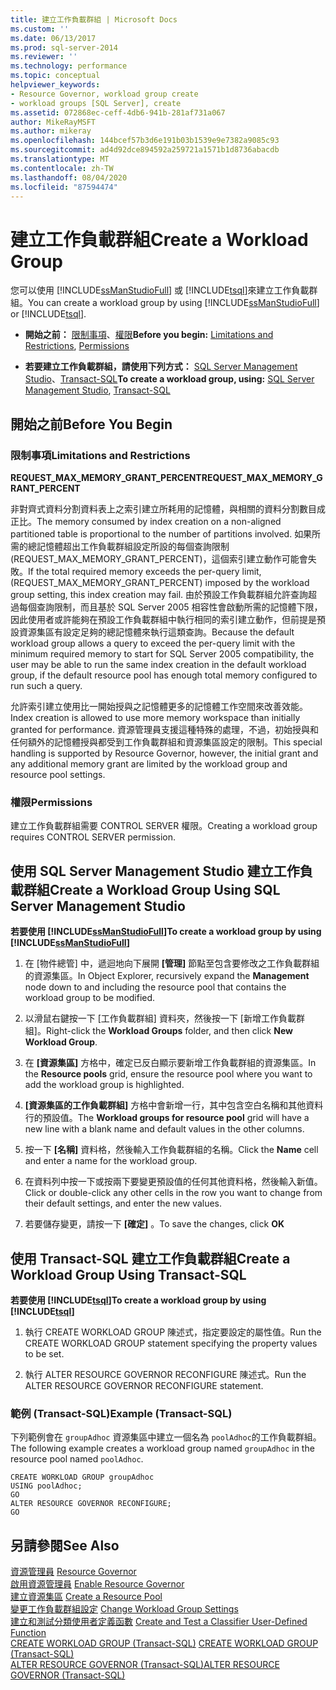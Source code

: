 ```yaml
---
title: 建立工作負載群組 | Microsoft Docs
ms.custom: ''
ms.date: 06/13/2017
ms.prod: sql-server-2014
ms.reviewer: ''
ms.technology: performance
ms.topic: conceptual
helpviewer_keywords:
- Resource Governor, workload group create
- workload groups [SQL Server], create
ms.assetid: 072868ec-ceff-4db6-941b-281af731a067
author: MikeRayMSFT
ms.author: mikeray
ms.openlocfilehash: 144bcef57b3d6e191b03b1539e9e7382a9085c93
ms.sourcegitcommit: ad4d92dce894592a259721a1571b1d8736abacdb
ms.translationtype: MT
ms.contentlocale: zh-TW
ms.lasthandoff: 08/04/2020
ms.locfileid: "87594474"
---
```

# <a name="create-a-workload-group"></a><span data-ttu-id="7eb76-102">建立工作負載群組</span><span class="sxs-lookup"><span data-stu-id="7eb76-102">Create a Workload Group</span></span>
  <span data-ttu-id="7eb76-103">您可以使用 [!INCLUDE[ssManStudioFull](../../includes/ssmanstudiofull-md.md)] 或 [!INCLUDE[tsql](../../includes/tsql-md.md)]來建立工作負載群組。</span><span class="sxs-lookup"><span data-stu-id="7eb76-103">You can create a workload group by using [!INCLUDE[ssManStudioFull](../../includes/ssmanstudiofull-md.md)] or [!INCLUDE[tsql](../../includes/tsql-md.md)].</span></span>  
  
-   <span data-ttu-id="7eb76-104">**開始之前：** [限制事項](#LimitationsRestrictions)、[權限](#Permissions)</span><span class="sxs-lookup"><span data-stu-id="7eb76-104">**Before you begin:**  [Limitations and Restrictions](#LimitationsRestrictions), [Permissions](#Permissions)</span></span>  
  
-   <span data-ttu-id="7eb76-105">**若要建立工作負載群組，請使用下列方式：** [SQL Server Management Studio](#CreWGProp)、[Transact-SQL](#CreWGTSQL)</span><span class="sxs-lookup"><span data-stu-id="7eb76-105">**To create a workload group, using:**  [SQL Server Management Studio](#CreWGProp), [Transact-SQL](#CreWGTSQL)</span></span>  
  
##  <a name="before-you-begin"></a><a name="BeforeYouBegin"></a> <span data-ttu-id="7eb76-106">開始之前</span><span class="sxs-lookup"><span data-stu-id="7eb76-106">Before You Begin</span></span>  
  
###  <a name="limitations-and-restrictions"></a><a name="LimitationsRestrictions"></a> <span data-ttu-id="7eb76-107">限制事項</span><span class="sxs-lookup"><span data-stu-id="7eb76-107">Limitations and Restrictions</span></span>  
 <span data-ttu-id="7eb76-108">**REQUEST_MAX_MEMORY_GRANT_PERCENT**</span><span class="sxs-lookup"><span data-stu-id="7eb76-108">**REQUEST_MAX_MEMORY_GRANT_PERCENT**</span></span>  
  
 <span data-ttu-id="7eb76-109">非對齊式資料分割資料表上之索引建立所耗用的記憶體，與相關的資料分割數目成正比。</span><span class="sxs-lookup"><span data-stu-id="7eb76-109">The memory consumed by index creation on a non-aligned partitioned table is proportional to the number of partitions involved.</span></span> <span data-ttu-id="7eb76-110">如果所需的總記憶體超出工作負載群組設定所設的每個查詢限制 (REQUEST_MAX_MEMORY_GRANT_PERCENT)，這個索引建立動作可能會失敗。</span><span class="sxs-lookup"><span data-stu-id="7eb76-110">If the total required memory exceeds the per-query limit, (REQUEST_MAX_MEMORY_GRANT_PERCENT) imposed by the workload group setting, this index creation may fail.</span></span> <span data-ttu-id="7eb76-111">由於預設工作負載群組允許查詢超過每個查詢限制，而且基於 SQL Server 2005 相容性會啟動所需的記憶體下限，因此使用者或許能夠在預設工作負載群組中執行相同的索引建立動作，但前提是預設資源集區有設定足夠的總記憶體來執行這類查詢。</span><span class="sxs-lookup"><span data-stu-id="7eb76-111">Because the default workload group allows a query to exceed the per-query limit with the minimum required memory to start for SQL Server 2005 compatibility, the user may be able to run the same index creation in the default workload group, if the default resource pool has enough total memory configured to run such a query.</span></span>  
  
 <span data-ttu-id="7eb76-112">允許索引建立使用比一開始授與之記憶體更多的記憶體工作空間來改善效能。</span><span class="sxs-lookup"><span data-stu-id="7eb76-112">Index creation is allowed to use more memory workspace than initially granted for performance.</span></span> <span data-ttu-id="7eb76-113">資源管理員支援這種特殊的處理，不過，初始授與和任何額外的記憶體授與都受到工作負載群組和資源集區設定的限制。</span><span class="sxs-lookup"><span data-stu-id="7eb76-113">This special handling is supported by Resource Governor, however, the initial grant and any additional memory grant are limited by the workload group and resource pool settings.</span></span>  
  
###  <a name="permissions"></a><a name="Permissions"></a> <span data-ttu-id="7eb76-114">權限</span><span class="sxs-lookup"><span data-stu-id="7eb76-114">Permissions</span></span>  
 <span data-ttu-id="7eb76-115">建立工作負載群組需要 CONTROL SERVER 權限。</span><span class="sxs-lookup"><span data-stu-id="7eb76-115">Creating a workload group requires CONTROL SERVER permission.</span></span>  
  
##  <a name="create-a-workload-group-using-sql-server-management-studio"></a><a name="CreWGProp"></a> <span data-ttu-id="7eb76-116">使用 SQL Server Management Studio 建立工作負載群組</span><span class="sxs-lookup"><span data-stu-id="7eb76-116">Create a Workload Group Using SQL Server Management Studio</span></span>  
 <span data-ttu-id="7eb76-117">**若要使用 [!INCLUDE[ssManStudioFull](../../includes/ssmanstudiofull-md.md)]**</span><span class="sxs-lookup"><span data-stu-id="7eb76-117">**To create a workload group by using [!INCLUDE[ssManStudioFull](../../includes/ssmanstudiofull-md.md)]**</span></span>  
  
1.  <span data-ttu-id="7eb76-118">在 [物件總管] 中，遞迴地向下展開 **[管理]** 節點至包含要修改之工作負載群組的資源集區。</span><span class="sxs-lookup"><span data-stu-id="7eb76-118">In Object Explorer, recursively expand the **Management** node down to and including the resource pool that contains the workload group to be modified.</span></span>  
  
2.  <span data-ttu-id="7eb76-119">以滑鼠右鍵按一下 [工作負載群組] 資料夾，然後按一下 [新增工作負載群組]。</span><span class="sxs-lookup"><span data-stu-id="7eb76-119">Right-click the **Workload Groups** folder, and then click **New Workload Group**.</span></span>  
  
3.  <span data-ttu-id="7eb76-120">在 **[資源集區]** 方格中，確定已反白顯示要新增工作負載群組的資源集區。</span><span class="sxs-lookup"><span data-stu-id="7eb76-120">In the **Resource pools** grid, ensure the resource pool where you want to add the workload group is highlighted.</span></span>  
  
4.  <span data-ttu-id="7eb76-121">**[資源集區的工作負載群組]** 方格中會新增一行，其中包含空白名稱和其他資料行的預設值。</span><span class="sxs-lookup"><span data-stu-id="7eb76-121">The **Workload groups for resource pool** grid will have a new line with a blank name and default values in the other columns.</span></span>  
  
5.  <span data-ttu-id="7eb76-122">按一下 **[名稱]** 資料格，然後輸入工作負載群組的名稱。</span><span class="sxs-lookup"><span data-stu-id="7eb76-122">Click the **Name** cell and enter a name for the workload group.</span></span>  
  
6.  <span data-ttu-id="7eb76-123">在資料列中按一下或按兩下要變更預設值的任何其他資料格，然後輸入新值。</span><span class="sxs-lookup"><span data-stu-id="7eb76-123">Click or double-click any other cells in the row you want to change from their default settings, and enter the new values.</span></span>  
  
7.  <span data-ttu-id="7eb76-124">若要儲存變更，請按一下 **[確定]** 。</span><span class="sxs-lookup"><span data-stu-id="7eb76-124">To save the changes, click **OK**</span></span>  
  
##  <a name="create-a-workload-group-using-transact-sql"></a><a name="CreWGTSQL"></a> <span data-ttu-id="7eb76-125">使用 Transact-SQL 建立工作負載群組</span><span class="sxs-lookup"><span data-stu-id="7eb76-125">Create a Workload Group Using Transact-SQL</span></span>  
 <span data-ttu-id="7eb76-126">**若要使用 [!INCLUDE[tsql](../../includes/tsql-md.md)]**</span><span class="sxs-lookup"><span data-stu-id="7eb76-126">**To create a workload group by using [!INCLUDE[tsql](../../includes/tsql-md.md)]**</span></span>  
  
1.  <span data-ttu-id="7eb76-127">執行 CREATE WORKLOAD GROUP 陳述式，指定要設定的屬性值。</span><span class="sxs-lookup"><span data-stu-id="7eb76-127">Run the CREATE WORKLOAD GROUP statement specifying the property values to be set.</span></span>  
  
2.  <span data-ttu-id="7eb76-128">執行 ALTER RESOURCE GOVERNOR RECONFIGURE 陳述式。</span><span class="sxs-lookup"><span data-stu-id="7eb76-128">Run the ALTER RESOURCE GOVERNOR RECONFIGURE statement.</span></span>  
  
### <a name="example-transact-sql"></a><span data-ttu-id="7eb76-129">範例 &#40;Transact-SQL&#41;</span><span class="sxs-lookup"><span data-stu-id="7eb76-129">Example (Transact-SQL)</span></span>  
 <span data-ttu-id="7eb76-130">下列範例會在 `groupAdhoc` 資源集區中建立一個名為 `poolAdhoc`的工作負載群組。</span><span class="sxs-lookup"><span data-stu-id="7eb76-130">The following example creates a workload group named `groupAdhoc` in the resource pool named `poolAdhoc`.</span></span>  
  
```  
CREATE WORKLOAD GROUP groupAdhoc  
USING poolAdhoc;  
GO  
ALTER RESOURCE GOVERNOR RECONFIGURE;  
GO  
```  
  
## <a name="see-also"></a><span data-ttu-id="7eb76-131">另請參閱</span><span class="sxs-lookup"><span data-stu-id="7eb76-131">See Also</span></span>  
 <span data-ttu-id="7eb76-132">[資源管理員](resource-governor.md) </span><span class="sxs-lookup"><span data-stu-id="7eb76-132">[Resource Governor](resource-governor.md) </span></span>  
 <span data-ttu-id="7eb76-133">[啟用資源管理員](enable-resource-governor.md) </span><span class="sxs-lookup"><span data-stu-id="7eb76-133">[Enable Resource Governor](enable-resource-governor.md) </span></span>  
 <span data-ttu-id="7eb76-134">[建立資源集區](create-a-resource-pool.md) </span><span class="sxs-lookup"><span data-stu-id="7eb76-134">[Create a Resource Pool](create-a-resource-pool.md) </span></span>  
 <span data-ttu-id="7eb76-135">[變更工作負載群組設定](change-workload-group-settings.md) </span><span class="sxs-lookup"><span data-stu-id="7eb76-135">[Change Workload Group Settings](change-workload-group-settings.md) </span></span>  
 <span data-ttu-id="7eb76-136">[建立和測試分類使用者定義函數](create-and-test-a-classifier-user-defined-function.md) </span><span class="sxs-lookup"><span data-stu-id="7eb76-136">[Create and Test a Classifier User-Defined Function](create-and-test-a-classifier-user-defined-function.md) </span></span>  
 <span data-ttu-id="7eb76-137">[CREATE WORKLOAD GROUP &#40;Transact-SQL&#41;](/sql/t-sql/statements/create-workload-group-transact-sql) </span><span class="sxs-lookup"><span data-stu-id="7eb76-137">[CREATE WORKLOAD GROUP &#40;Transact-SQL&#41;](/sql/t-sql/statements/create-workload-group-transact-sql) </span></span>  
 [<span data-ttu-id="7eb76-138">ALTER RESOURCE GOVERNOR &#40;Transact-SQL&#41;</span><span class="sxs-lookup"><span data-stu-id="7eb76-138">ALTER RESOURCE GOVERNOR &#40;Transact-SQL&#41;</span></span>](/sql/t-sql/statements/alter-resource-governor-transact-sql)  
  
  
